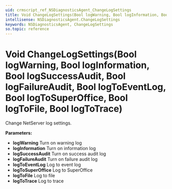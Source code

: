```yaml
---
uid: crmscript_ref_NSDiagnosticsAgent_ChangeLogSettings
title: Void ChangeLogSettings(Bool logWarning, Bool logInformation, Bool logSuccessAudit, Bool logFailureAudit, Bool logToEventLog, Bool logToSuperOffice, Bool logToFile, Bool logToTrace)
intellisense: NSDiagnosticsAgent.ChangeLogSettings
keywords: NSDiagnosticsAgent, ChangeLogSettings
so.topic: reference
---
```


# Void ChangeLogSettings(Bool logWarning, Bool logInformation, Bool logSuccessAudit, Bool logFailureAudit, Bool logToEventLog, Bool logToSuperOffice, Bool logToFile, Bool logToTrace)

Change NetServer log settings.

**Parameters:**
 - **logWarning** Turn on warning log
 - **logInformation** Turn on information log
 - **logSuccessAudit** Turn on success audit log
 - **logFailureAudit** Turn on failure audit log
 - **logToEventLog** Log to event log
 - **logToSuperOffice** Log to SuperOffice
 - **logToFile** Log to file
 - **logToTrace** Log to trace
